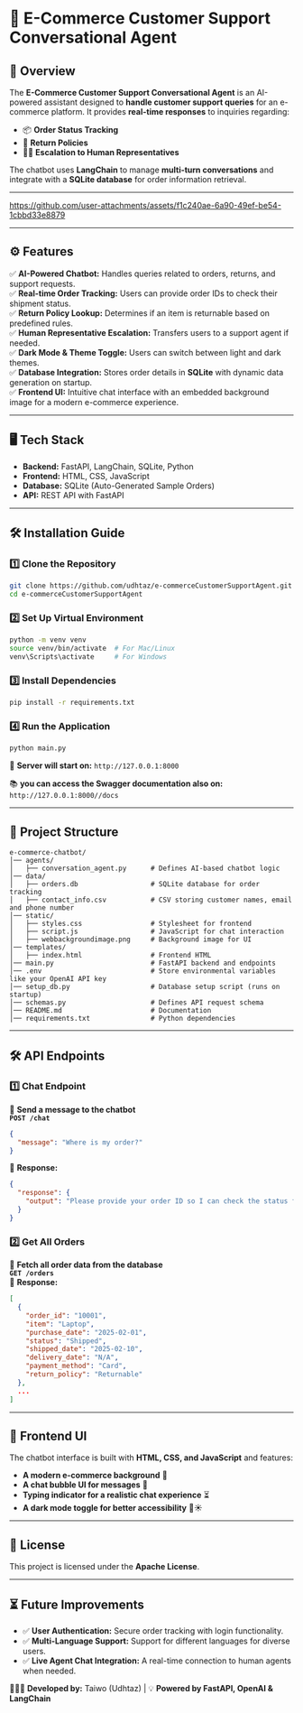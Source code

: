 # **🛒 E-Commerce Customer Support Conversational Agent**

## **📌 Overview**
The **E-Commerce Customer Support Conversational Agent** is an AI-powered assistant designed to **handle customer support queries** for an e-commerce platform. It provides **real-time responses** to inquiries regarding:
- 📦 **Order Status Tracking**  
- 🔄 **Return Policies**  
- 👨‍💼 **Escalation to Human Representatives**  

The chatbot uses **LangChain** to manage **multi-turn conversations** and integrate with a **SQLite database** for order information retrieval.

---



https://github.com/user-attachments/assets/f1c240ae-6a90-49ef-be54-1cbbd33e8879



---

## **⚙️ Features**
✅ **AI-Powered Chatbot:** Handles queries related to orders, returns, and support requests.  
✅ **Real-time Order Tracking:** Users can provide order IDs to check their shipment status.  
✅ **Return Policy Lookup:** Determines if an item is returnable based on predefined rules.  
✅ **Human Representative Escalation:** Transfers users to a support agent if needed.  
✅ **Dark Mode & Theme Toggle:** Users can switch between light and dark themes.  
✅ **Database Integration:** Stores order details in **SQLite** with dynamic data generation on startup.  
✅ **Frontend UI:** Intuitive chat interface with an embedded background image for a modern e-commerce experience.  

---

## **🖥️ Tech Stack**
- **Backend:** FastAPI, LangChain, SQLite, Python  
- **Frontend:** HTML, CSS, JavaScript  
- **Database:** SQLite (Auto-Generated Sample Orders)  
- **API:** REST API with FastAPI  

---

## **🛠️ Installation Guide**
### **1️⃣ Clone the Repository**
```sh
git clone https://github.com/udhtaz/e-commerceCustomerSupportAgent.git
cd e-commerceCustomerSupportAgent
```

### **2️⃣ Set Up Virtual Environment**
```sh
python -m venv venv
source venv/bin/activate  # For Mac/Linux
venv\Scripts\activate     # For Windows
```

### **3️⃣ Install Dependencies**
```sh
pip install -r requirements.txt
```

### **4️⃣ Run the Application**
```sh
python main.py
```
🎯 **Server will start on:** `http://127.0.0.1:8000`

📚 **you can access the Swagger documentation also on:** `http://127.0.0.1:8000//docs`

---

## **📂 Project Structure**
```
e-commerce-chatbot/
│── agents/
│   ├── conversation_agent.py      # Defines AI-based chatbot logic
│── data/
│   ├── orders.db                  # SQLite database for order tracking
│   ├── contact_info.csv           # CSV storing customer names, email and phone number
│── static/
│   ├── styles.css                 # Stylesheet for frontend
│   ├── script.js                  # JavaScript for chat interaction
│   ├── webbackgroundimage.png     # Background image for UI
│── templates/
│   ├── index.html                 # Frontend HTML
│── main.py                        # FastAPI backend and endpoints
│── .env                           # Store environmental variables like your OpenAI API key
│── setup_db.py                    # Database setup script (runs on startup)
│── schemas.py                     # Defines API request schema
│── README.md                      # Documentation
│── requirements.txt               # Python dependencies
```

---

## **🛠️ API Endpoints**
### **1️⃣ Chat Endpoint**
🔹 **Send a message to the chatbot**  
**`POST /chat`**  
```json
{
  "message": "Where is my order?"
}
```
📌 **Response:**
```json
{
  "response": {
    "output": "Please provide your order ID so I can check the status for you."
  }
}
```

### **2️⃣ Get All Orders**
🔹 **Fetch all order data from the database**  
**`GET /orders`**  
📌 **Response:**
```json
[
  {
    "order_id": "10001",
    "item": "Laptop",
    "purchase_date": "2025-02-01",
    "status": "Shipped",
    "shipped_date": "2025-02-10",
    "delivery_date": "N/A",
    "payment_method": "Card",
    "return_policy": "Returnable"
  },
  ...
]
```

---

## **🎨 Frontend UI**
The chatbot interface is built with **HTML, CSS, and JavaScript** and features:
- **A modern e-commerce background** 🎨
- **A chat bubble UI for messages** 💬
- **Typing indicator for a realistic chat experience** ⏳
- **A dark mode toggle for better accessibility** 🌙☀️

---

## **📜 License**
This project is licensed under the **Apache License**.

---

## **⏳ Future Improvements**
- ✅ **User Authentication:** Secure order tracking with login functionality.  
- ✅ **Multi-Language Support:** Support for different languages for diverse users.  
- ✅ **Live Agent Chat Integration:** A real-time connection to human agents when needed.  

👨🏾‍💻 **Developed by:** Taiwo (Udhtaz) | 💡 **Powered by FastAPI, OpenAI & LangChain**
